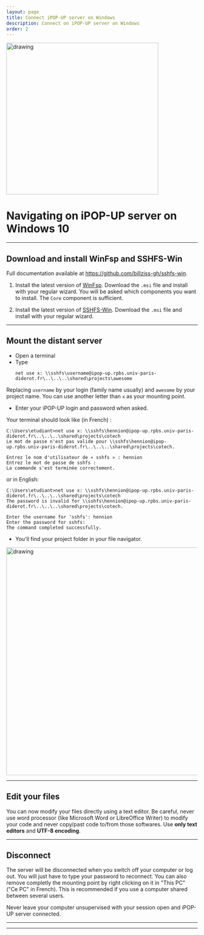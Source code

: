 ```yaml
---
layout: page
title: Connect iPOP-UP server on Windows
description: Connect on iPOP-UP server on Windows
order: 2
---
```


<img src="{{site.baseurl}}/images/banner.png" alt="drawing" width="400"/>

# Navigating on iPOP-UP server on Windows 10

---
## Download and install WinFsp and SSHFS-Win

Full documentation available at https://github.com/billziss-gh/sshfs-win.

1. Install the latest version of [WinFsp](https://github.com/billziss-gh/winfsp/releases/latest).
Download the `.msi` file and install with your regular wizard. You will be asked which components you want to install. The `Core` component is sufficient. 

2. Install the latest version of [SSHFS-Win](https://github.com/billziss-gh/sshfs-win/releases).
Download the `.msi` file and install with your regular wizard.

---
## Mount the distant server 

- Open a terminal
- Type 
    ```
    net use x: \\sshfs\username@ipop-up.rpbs.univ-paris-diderot.fr\..\..\..\shared\projects\awesome  
    ```

Replacing `username` by your login (family name usually) and `awesome` by your project name. You can use another letter than `x` as your mounting point. 

- Enter your iPOP-UP login and password when asked. 

Your terminal should look like (in French) : 

    
    C:\Users\etudiant>net use x: \\sshfs\hennion@ipop-up.rpbs.univ-paris-diderot.fr\..\..\..\shared\projects\cotech                
    Le mot de passe n'est pas valide pour \\sshfs\hennion@ipop-up.rpbs.univ-paris-diderot.fr\..\..\..\shared\projects\cotech.

    Entrez le nom d'utilisateur de « sshfs » : hennion                                                                      
    Entrez le mot de passe de sshfs : 
    La commande s'est terminée correctement.
    

or in English: 

    
    C:\Users\etudiant>net use x: \\sshfs\hennion@ipop-up.rpbs.univ-paris-diderot.fr\..\..\..\shared\projects\cotech
    The password is invalid for \\sshfs\hennion@ipop-up.rpbs.univ-paris-diderot.fr\..\..\..\shared\projects\cotech.

    Enter the username for 'sshfs': hennion
    Enter the password for sshfs:
    The command completed successfully.
    


- You'll find your project folder in your file navigator.  

<img src="Done_eng.png" alt="drawing" width="600"/>

---
## Edit your files

You can now modify your files directly using a text editor. Be careful, never use word processor (like Microsoft Word or LibreOffice Writer) to modify your code and never copy/past code to/from those softwares. Use **only text editors** and **UTF-8 encoding**. 


---
## Disconnect

The server will be disconnected when you switch off your computer or log out. You will just have to type your password to reconnect. You can also remove completly the mounting point by right clicking on it in "This PC" ("Ce PC" in French). This is recommended if you use a computer shared between several users. 

Never leave your computer unsupervised with your session open and iPOP-UP server connected.  


---
---